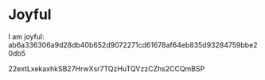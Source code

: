 # Joyful

I am joyful: ab6a336306a9d28db40b652d9072271cd61678af64eb835d93284759bbe20db5


22extLxekaxhkSB27HrwXsr7TQzHuTQVzzCZhs2CCQmBSP